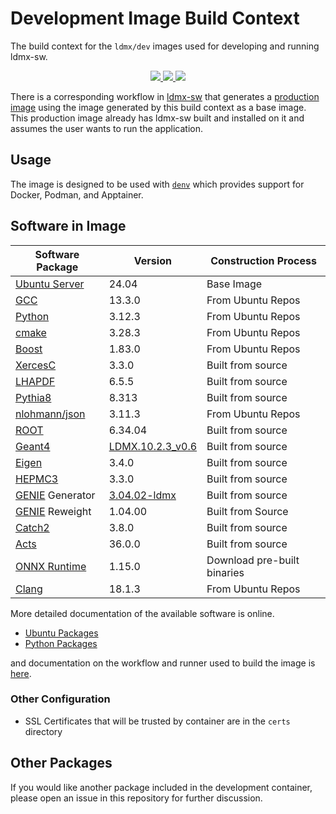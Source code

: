 <!-- 
DEVELOPER NOTICE

Since this file is not in docs/src but we still copy it there for creating the website,
we need to have all links in this file be the full link to the website so that the
website works properly.

Instead of
    [my link](docs/src/page.md)
Do
    [my link](https://ldmx-software.github.io/dev-build-context/page.html)
-->

# Development Image Build Context
The build context for the `ldmx/dev` images used for developing and running ldmx-sw.

<p align="center">
    <a href="http://perso.crans.org/besson/LICENSE.html" alt="GPLv3 license">
        <img src="https://img.shields.io/badge/License-GPLv3-blue.svg" />
    </a>
    <a href="https://github.com/LDMX-Software/dev-build-context/actions/workflows/ci.yml" alt="Actions">
        <img src="https://github.com/LDMX-Software/dev-build-context/actions/workflows/ci.yml/badge.svg" />
    </a>
    <a href="https://hub.docker.com/r/ldmx/dev" alt="DockerHub">
        <img src="https://img.shields.io/github/v/release/LDMX-Software/dev-build-context" />
    </a>
</p>

There is a corresponding workflow in [ldmx-sw](https://github.com/LDMX-Software/ldmx-sw) that generates a [production image](https://hub.docker.com/r/ldmx/pro) using the image generated by this build context as a base image.
This production image already has ldmx-sw built and installed on it and assumes the user wants to run the application.

## Usage
The image is designed to be used with [`denv`](https://tomeichlersmith.github.io/denv/)
which provides support for Docker, Podman, and Apptainer.

## Software in Image

Software Package | Version | Construction Process
---|---|---
[Ubuntu Server](https://ubuntu.com/) | 24.04 | Base Image
[GCC](https://gcc.gnu.org/) | 13.3.0 | From Ubuntu Repos
[Python](https://www.python.org/) | 3.12.3 | From Ubuntu Repos
[cmake](https://cmake.org/) | 3.28.3 | From Ubuntu Repos
[Boost](https://www.boost.org/doc/libs/1_83_0/) | 1.83.0 | From Ubuntu Repos
[XercesC](http://xerces.apache.org/xerces-c/) | 3.3.0 | Built from source
[LHAPDF](https://www.lhapdf.org/) | 6.5.5 | Built from source
[Pythia8](https://pythia.org/) | 8.313 | Built from source
[nlohmann/json](https://json.nlohmann.me/) | 3.11.3 | From Ubuntu Repos
[ROOT](https://root.cern.ch/) | 6.34.04 | Built from source
[Geant4](https://geant4.web.cern.ch/) | [LDMX.10.2.3\_v0.6](https://github.com/LDMX-Software/geant4/tree/LDMX.10.2.3_v0.6) | Built from source
[Eigen](https://eigen.tuxfamily.org/index.php?title=Main_Page) | 3.4.0 | Built from source
[HEPMC3](https://hepmc.web.cern.ch) | 3.3.0 | Built from source
[GENIE](http://www.genie-mc.org/) Generator | [3.04.02-ldmx](https://github.com/wesketchum/Generator/releases/tag/R-3_04_02-ldmx) | Built from source
[GENIE](http://www.genie-mc.org/) Reweight | 1.04.00 | Built from Source
[Catch2](https://github.com/catchorg/Catch2) | 3.8.0 | Built from source
[Acts](https://acts.readthedocs.io/en/v36.0.0/) | 36.0.0 | Built from source
[ONNX Runtime](https://github.com/microsoft/onnxruntime) | 1.15.0 | Download pre-built binaries
[Clang](https://clang.llvm.org/) | 18.1.3 | From Ubuntu Repos

More detailed documentation of the available software is online.
- [Ubuntu Packages](https://ldmx-software.github.io/dev-build-context/ubuntu-packages.html)
- [Python Packages](https://ldmx-software.github.io/dev-build-context/python-packages.html)

and documentation on the workflow and runner used to build the image is
[here](https://ldmx-software.github.io/dev-build-context/runner.html).

### Other Configuration
- SSL Certificates that will be trusted by container are in the `certs` directory

## Other Packages
If you would like another package included in the development container, please open an issue in this repository for further discussion.

